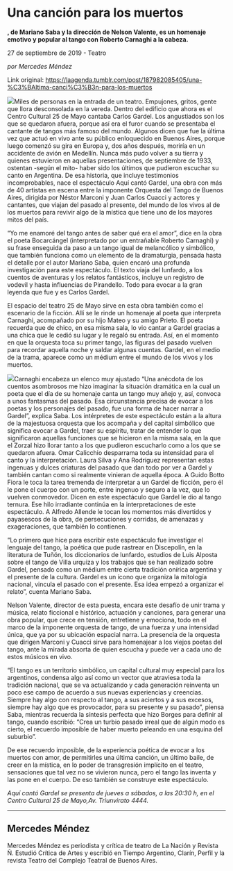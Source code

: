# Una canción para los muertos

**, de Mariano Saba y la dirección de Nelson Valente, es un homenaje emotivo y popular al tango con Roberto Carnaghi a la cabeza.**

27 de septiembre de 2019 - Teatro

_por Mercedes Méndez_

Link original: https://laagenda.tumblr.com/post/187982085405/una-%C3%BAltima-canci%C3%B3n-para-los-muertos

![](https://64.media.tumblr.com/93eb685602d5e9d5aabab9322484fed3/7fa9ae45dea1bb9d-27/s500x750/8ca3cc12461bfab6eb323f9a6ca15608c9f273c5.jpg)Miles de personas en la entrada de un teatro. Empujones, gritos, gente que llora desconsolada en la vereda. Dentro del edificio que ahora es el Centro Cultural 25 de Mayo cantaba Carlos Gardel. Los angustiados son los que se quedaron afuera, porque así era el furor cuando se presentaba el cantante de tangos más famoso del mundo. Algunos dicen que fue la última vez que actuó en vivo ante su público enloquecido en Buenos Aires, porque luego comenzó su gira en Europa y, dos años después, moriría en un accidente de avión en Medellín. Nunca más pudo volver a su tierra y quienes estuvieron en aquellas presentaciones, de septiembre de 1933, ostentan -según el mito- haber sido los últimos que pudieron escuchar su canto en Argentina. De esa historia, que incluye testimonios incomprobables, nace el espectáculo Aquí cantó Gardel, una obra con más de 40 artistas en escena entre la imponente Orquesta del Tango de Buenos Aires, dirigida por Néstor Marconi y Juan Carlos Cuacci y actores y cantantes, que viajan del pasado al presente, del mundo de los vivos al de los muertos para revivir algo de la mística que tiene uno de los mayores mitos del país. 


“Yo me enamoré del tango antes de saber qué era el amor”, dice en la obra el poeta Bocarcángel (interpretado por un entrañable Roberto Carnaghi) y su frase enseguida da paso a un tango igual de melancólico y simbólico, que también funciona como un elemento de la dramaturgia, pensada hasta el detalle por el autor Mariano Saba, quien encaró una profunda investigación para este espectáculo. El texto viaja del lunfardo, a los cuentos de aventuras y los relatos fantásticos, incluye un registro de vodevil y hasta influencias de Pirandello. Todo para evocar a la gran leyenda que fue y es Carlos Gardel. 


El espacio del teatro 25 de Mayo sirve en esta obra también como el escenario de la ficción. Allí se le rinde un homenaje al poeta que interpreta Carnaghi, acompañado por su hijo Mateo y su amigo Prieto. El poeta recuerda que de chico, en esa misma sala, lo vio cantar a Gardel gracias a una chica que le cedió su lugar y le regaló su entrada. Así, en el momento en que la orquesta toca su primer tango, las figuras del pasado vuelven para recordar aquella noche y saldar algunas cuentas. Gardel, en el medio de la trama, aparece como un médium entre el mundo de los vivos y los muertos. 


![](https://64.media.tumblr.com/93eb685602d5e9d5aabab9322484fed3/7fa9ae45dea1bb9d-27/s500x750/8ca3cc12461bfab6eb323f9a6ca15608c9f273c5.jpg)Carnaghi encabeza un elenco muy ajustado “Una anécdota de los cuentos asombrosos me hizo imaginar la situación dramática en la cual un poeta que el día de su homenaje canta un tango muy añejo y, así, convoca a unos fantasmas del pasado. Esa circunstancia precisa de evocar a los poetas y los personajes del pasado, fue una forma de hacer narrar a Gardel”, explica Saba. Los intérpretes de este espectáculo están a la altura de la majestuosa orquesta que los acompaña y del capital simbólico que significa evocar a Gardel, traer su espíritu, tratar de entender lo que significaron aquellas funciones que se hicieron en la misma sala, en la que el Zorzal hizo llorar tanto a los que pudieron escucharlo como a los que se quedaron afuera. Omar Calicchio desparrama toda su intensidad para el canto y la interpretación. Laura Silva y Ana Rodríguez representan estas ingenuas y dulces criaturas del pasado que dan todo por ver a Gardel y también cantan como si realmente vinieran de aquella época. A Guido Botto Fiora le toca la tarea tremenda de interpretar a un Gardel de ficción, pero él le pone el cuerpo con un porte, entre ingenuo y seguro a la vez, que lo vuelven conmovedor. Dicen en este espectáculo que Gardel le dio al tango ternura. Ese hilo irradiante continúa en la interpretaciones de este espectáculo. A Alfredo Allende le tocan los momentos más divertidos y payasescos de la obra, de persecuciones y corridas, de amenazas y exageraciones, que también lo contienen. 


“Lo primero que hice para escribir este espectáculo fue investigar el lenguaje del tango, la poética que pude rastrear en Discepolín, en la literatura de Tuñón, los diccionarios de lunfardo, estudios de Luis Alposta sobre el tango de Villa urquiza y los trabajos que se han realizado sobre Gardel, pensado como un médium entre cierta tradición onírica argentina y el presente de la cultura. Gardel es un ícono que organiza la mitología nacional, vincula el pasado con el presente. Esa idea empezó a organizar el relato”, cuenta Mariano Saba. 


Nelson Valente, director de esta puesta, encara este desafío de unir trama y música, relato ficcional e histórico, actuación y canciones, para generar una obra popular, que crece en tensión, entretiene y emociona, todo en el marco de la imponente orquesta de tango, de una fuerza y una intensidad única, que ya por su ubicación espacial narra. La presencia de la orquesta que dirigen Marconi y Cuacci sirve para homenajear a los viejos poetas del tango, ante la mirada absorta de quien escucha y puede ver a cada uno de estos músicos en vivo. 


“El tango es un territorio simbólico, un capital cultural muy especial para los argentinos, condensa algo así como un vector que atraviesa toda la tradición nacional, que se va actualizando y cada generación reinventa un poco ese campo de acuerdo a sus nuevas experiencias y creencias. Siempre hay algo con respecto al tango, a sus aciertos y a sus excesos, siempre hay algo que es provocador, para su presente y su pasado”, piensa Saba, mientras recuerda la síntesis perfecta que hizo Borges para definir al tango, cuando escribió: “Crea un turbio pasado irreal que de algún modo es cierto, el recuerdo imposible de haber muerto peleando en una esquina del suburbio”. 


De ese recuerdo imposible, de la experiencia poética de evocar a los muertos con amor, de permitirles una última canción, un último baile, de creer en la mística, en lo poder de transgresión implícito en el teatro, sensaciones que tal vez no se vivieron nunca, pero el tango las inventa y las pone en el cuerpo. De eso también se construye este espectáculo. 


  
  
*Aquí cantó Gardel se presenta de jueves a sábados, a las 20:30 h, en el Centro Cultural 25 de Mayo,Av. Triunvirato 4444.* 

  




---

Mercedes Méndez
---------------

Mercedes Méndez es periodista y crítica de teatro de La Nación y Revista Ñ. Estudió Crítica de Artes y escribió en Tiempo Argentino, Clarín, Perfil y la revista Teatro del Complejo Teatral de Buenos Aires.


